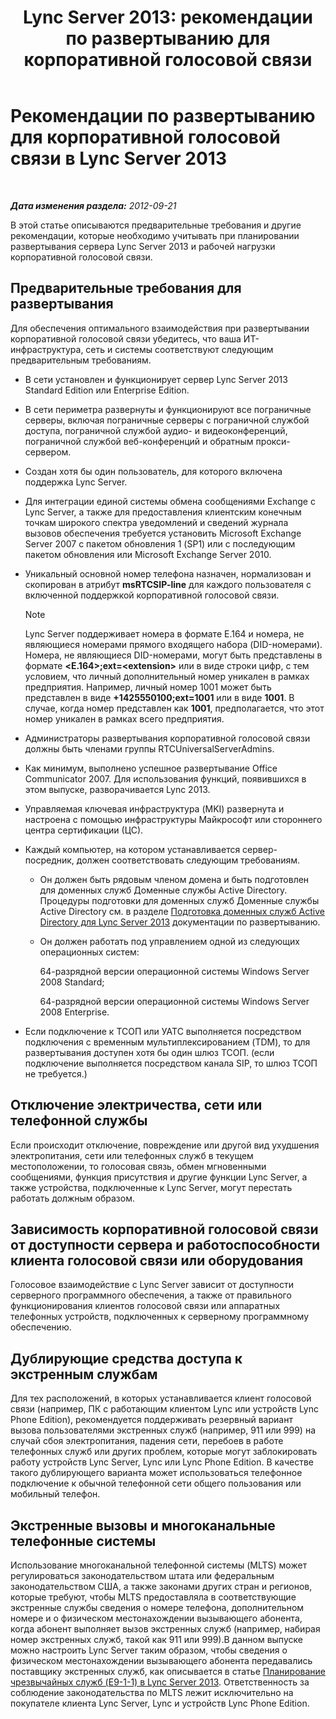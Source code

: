 ﻿---
title: 'Lync Server 2013: рекомендации по развертыванию для корпоративной голосовой связи'
TOCTitle: Рекомендации по развертыванию для корпоративной голосовой связи
ms:assetid: 8985bd93-7613-4cef-9c89-51df6049ed9b
ms:mtpsurl: https://technet.microsoft.com/ru-ru/library/Gg398694(v=OCS.15)
ms:contentKeyID: 49310422
ms.date: 05/19/2016
mtps_version: v=OCS.15
ms.translationtype: HT
---

# Рекомендации по развертыванию для корпоративной голосовой связи в Lync Server 2013

 

_**Дата изменения раздела:** 2012-09-21_

В этой статье описываются предварительные требования и другие рекомендации, которые необходимо учитывать при планировании развертывания сервера Lync Server 2013 и рабочей нагрузки корпоративной голосовой связи.

## Предварительные требования для развертывания

Для обеспечения оптимального взаимодействия при развертывании корпоративной голосовой связи убедитесь, что ваша ИТ-инфраструктура, сеть и системы соответствуют следующим предварительным требованиям.

  - В сети установлен и функционирует сервер Lync Server 2013 Standard Edition или Enterprise Edition.

  - В сети периметра развернуты и функционируют все пограничные серверы, включая пограничные серверы с пограничной службой доступа, пограничной службой аудио- и видеоконференций, пограничной службой веб-конференций и обратным прокси-сервером.

  - Создан хотя бы один пользователь, для которого включена поддержка Lync Server.

  - Для интеграции единой системы обмена сообщениями Exchange с Lync Server, а также для предоставления клиентским конечным точкам широкого спектра уведомлений и сведений журнала вызовов обеспечения требуется установить Microsoft Exchange Server 2007 с пакетом обновления 1 (SP1) или с последующим пакетом обновления или Microsoft Exchange Server 2010.

  - Уникальный основной номер телефона назначен, нормализован и скопирован в атрибут **msRTCSIP-line** для каждого пользователя с включенной поддержкой корпоративной голосовой связи.
    
    > [!NOTE]  
    > Lync Server поддерживает номера в формате E.164 и номера, не являющиеся номерами прямого входящего набора (DID-номерами). Номера, не являющиеся DID-номерами, могут быть представлены в формате <strong>&lt;E.164&gt;;ext=&lt;extension&gt;</strong> или в виде строки цифр, с тем условием, что личный дополнительный номер уникален в рамках предприятия. Например, личный номер 1001 может быть представлен в виде <strong>+1425550100;ext=1001</strong> или в виде <strong>1001</strong>. В случае, когда номер представлен как <strong>1001</strong>, предполагается, что этот номер уникален в рамках всего предприятия.

  - Администраторы развертывания корпоративной голосовой связи должны быть членами группы RTCUniversalServerAdmins.

  - Как минимум, выполнено успешное развертывание Office Communicator 2007. Для использования функций, появившихся в этом выпуске, разворачивается Lync 2013.

  - Управляемая ключевая инфраструктура (MKI) развернута и настроена с помощью инфраструктуры Майкрософт или стороннего центра сертификации (ЦС).

  - Каждый компьютер, на котором устанавливается сервер-посредник, должен соответствовать следующим требованиям.
    
      - Он должен быть рядовым членом домена и быть подготовлен для доменных служб Доменные службы Active Directory. Процедуры подготовки для доменных служб Доменные службы Active Directory см. в разделе [Подготовка доменных служб Active Directory для Lync Server 2013](lync-server-2013-preparing-active-directory-domain-services.md) документации по развертыванию.
    
      - Он должен работать под управлением одной из следующих операционных систем:
        
           64-разрядной версии операционной системы Windows Server 2008 Standard;
        
           64-разрядной версии операционной системы Windows Server 2008 Enterprise.

  - Если подключение к ТСОП или УАТС выполняется посредством подключения с временным мультиплексированием (TDM), то для развертывания доступен хотя бы один шлюз ТСОП. (если подключение выполняется посредством канала SIP, то шлюз ТСОП не требуется.)

## Отключение электричества, сети или телефонной службы

Если происходит отключение, повреждение или другой вид ухудшения электропитания, сети или телефонных служб в текущем местоположении, то голосовая связь, обмен мгновенными сообщениями, функция присутствия и другие функции Lync Server, а также устройства, подключенные к Lync Server, могут перестать работать должным образом.

## Зависимость корпоративной голосовой связи от доступности сервера и работоспособности клиента голосовой связи или оборудования

Голосовое взаимодействие с Lync Server зависит от доступности серверного программного обеспечения, а также от правильного функционирования клиентов голосовой связи или аппаратных телефонных устройств, подключенных к серверному программному обеспечению.

## Дублирующие средства доступа к экстренным службам

Для тех расположений, в которых устанавливается клиент голосовой связи (например, ПК с работающим клиентом Lync или устройств Lync Phone Edition), рекомендуется поддерживать резервный вариант вызова пользователями экстренных служб (например, 911 или 999) на случай сбоя электропитания, падения сети, перебоев в работе телефонных служб или других проблем, которые могут заблокировать работу устройств Lync Server, Lync или Lync Phone Edition. В качестве такого дублирующего варианта может использоваться телефонное подключение к обычной телефонной сети общего пользования или мобильный телефон.

## Экстренные вызовы и многоканальные телефонные системы

Использование многоканальной телефонной системы (MLTS) может регулироваться законодательством штата или федеральным законодательством США, а также законами других стран и регионов, которые требуют, чтобы MLTS предоставляла в соответствующие экстренные службы сведения о номере телефона, дополнительном номере и о физическом местонахождении вызывающего абонента, когда абонент выполняет вызов экстренных служб (например, набирая номер экстренных служб, такой как 911 или 999).В данном выпуске можно настроить Lync Server таким образом, чтобы сведения о физическом местонахождении вызывающего абонента передавались поставщику экстренных служб, как описывается в статье [Планирование чрезвычайных служб (E9-1-1) в Lync Server 2013](lync-server-2013-planning-for-emergency-services-e9-1-1.md). Ответственность за соблюдение законодательства по MLTS лежит исключительно на покупателе клиента Lync Server, Lync и устройств Lync Phone Edition.

